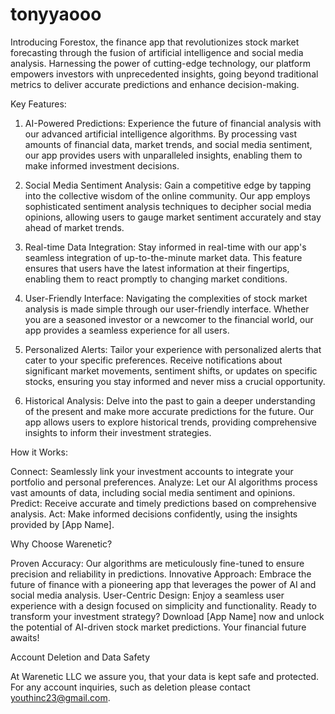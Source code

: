 # tonyyaooo

Introducing Forestox, the finance app that revolutionizes stock market forecasting through the fusion of artificial intelligence and social media analysis. Harnessing the power of cutting-edge technology, our platform empowers investors with unprecedented insights, going beyond traditional metrics to deliver accurate predictions and enhance decision-making.

Key Features:

1. AI-Powered Predictions:
Experience the future of financial analysis with our advanced artificial intelligence algorithms. By processing vast amounts of financial data, market trends, and social media sentiment, our app provides users with unparalleled insights, enabling them to make informed investment decisions.

2. Social Media Sentiment Analysis:
Gain a competitive edge by tapping into the collective wisdom of the online community. Our app employs sophisticated sentiment analysis techniques to decipher social media opinions, allowing users to gauge market sentiment accurately and stay ahead of market trends.

3. Real-time Data Integration:
Stay informed in real-time with our app's seamless integration of up-to-the-minute market data. This feature ensures that users have the latest information at their fingertips, enabling them to react promptly to changing market conditions.

4. User-Friendly Interface:
Navigating the complexities of stock market analysis is made simple through our user-friendly interface. Whether you are a seasoned investor or a newcomer to the financial world, our app provides a seamless experience for all users.

5. Personalized Alerts:
Tailor your experience with personalized alerts that cater to your specific preferences. Receive notifications about significant market movements, sentiment shifts, or updates on specific stocks, ensuring you stay informed and never miss a crucial opportunity.

6. Historical Analysis:
Delve into the past to gain a deeper understanding of the present and make more accurate predictions for the future. Our app allows users to explore historical trends, providing comprehensive insights to inform their investment strategies.

How it Works:

Connect: Seamlessly link your investment accounts to integrate your portfolio and personal preferences.
Analyze: Let our AI algorithms process vast amounts of data, including social media sentiment and opinions.
Predict: Receive accurate and timely predictions based on comprehensive analysis.
Act: Make informed decisions confidently, using the insights provided by [App Name].

Why Choose Warenetic?

Proven Accuracy: Our algorithms are meticulously fine-tuned to ensure precision and reliability in predictions.
Innovative Approach: Embrace the future of finance with a pioneering app that leverages the power of AI and social media analysis.
User-Centric Design: Enjoy a seamless user experience with a design focused on simplicity and functionality.
Ready to transform your investment strategy? Download [App Name] now and unlock the potential of AI-driven stock market predictions. Your financial future awaits!

Account Deletion and Data Safety

At Warenetic LLC we assure you, that your data is kept safe and protected. For any account inquiries, such as deletion please contact 
youthinc23@gmail.com.
